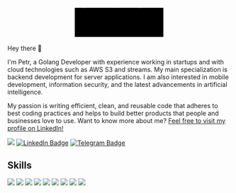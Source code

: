 <!--
**larikhide/larikhide** is a ✨ _special_ ✨ repository because its `README.md` (this file) appears on your GitHub profile.

Here are some ideas to get you started:

- 🔭 I’m currently working on ...
- 🌱 I’m currently learning ...
- 👯 I’m looking to collaborate on ...
- 🤔 I’m looking for help with ...
- 💬 Ask me about ...
- 📫 How to reach me: ...
- 😄 Pronouns: ...
- ⚡ Fun fact: ...
-->

<p align="center">
    <img width="200" src="./src/img/github_header.gif" alt="12oz mouse">
</p>

Hey there 👋

I'm Petr, a Golang Developer with experience working in startups and with cloud technologies such as AWS S3 and streams. My main specialization is backend development for server applications. I am also interested in mobile development, information security, and the latest advancements in artificial intelligence.

My passion is writing efficient, clean, and reusable code that adheres to best coding practices and helps to build better products that people and businesses love to use. Want to know more about me? [Feel free to visit my profile on LinkedIn!](https://www.linkedin.com/in/petr-ustyuzhanin/)  

![](https://komarev.com/ghpvc/?username=larikhide)
[![LinkedIn Badge](https://img.shields.io/badge/LinkedIn-Profile-informational?style=flat&logo=linkedin&logoColor=white&color=0D76A8)](https://www.linkedin.com/in/petr-ustyuzhanin/) 
[![Telegram Badge](https://img.shields.io/badge/Telegram-Messenger-0D76A8?&logo=telegram)](https://t.me/p_ustyuzhanin)


<!-- [![larikhide's GitHub stats](https://github-readme-stats.vercel.app/api?username=larikhide)](https://github.com/larikhide/github-readme-stats) -->

## Skills

![](https://img.shields.io/badge/Go%2FGolang-0D76A8?&logo=go)
![](https://img.shields.io/badge/-REST%20API-0D76A8)
![](https://img.shields.io/badge/-gRPC-0D76A8)
![](https://img.shields.io/badge/SQL%2FNoSQL-0D76A8)
![](https://img.shields.io/badge/HTTP-0D76A8)
![](https://img.shields.io/badge/TCP%2FIP-0D76A8)
![](https://img.shields.io/badge/Linux-0D76A8?&logo=linux)
![](https://img.shields.io/badge/Docker-0D76A8?&logo=docker)
![](https://img.shields.io/badge/Git-0D76A8?&logo=git)

![]()

<!--
<details>
<summary>More Skills</summary>

[]()
![]()
![]()
![]()

</details> -->
